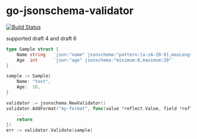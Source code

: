 # go-jsonschema-validator

[![Build Status](https://travis-ci.org/yu-ichiko/go-jsonschema-validator.svg?branch=master)](https://travis-ci.org/yu-ichiko/go-jsonschema-validator)

supported draft 4 and draft 6

```go
type Sample struct {
	Name string   `json:"name" jsonschema:"pattern:[a-zA-Z0-9],maxLength:20"`
	Age  int      `json:"age" jsonschema:"minimum:0,maximum:20"`
}

sample := Sample{
	Name: "test",
	Age:  10,
}

validator := jsonschema.NewValidator()
validator.AddFormat("my-format", func(value *reflect.Value, field *reflect.StructField) (err error) {
	...
	return
})
err := validator.Validate(sample)
```
